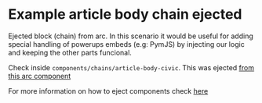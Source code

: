 # Example article body chain ejected

Ejected block (chain) from arc. In this scenario it would be useful for adding special handling of powerups embeds (e.g: PymJS) by injecting our logic and keeping the other parts funcional.

Check inside `components/chains/article-body-civic`. This was ejected [from this arc component](https://github.com/WPMedia/arc-themes-blocks/tree/arc-themes-release-version-1.29/blocks/header-nav-chain-block/chains)

For more information on how to eject components check [here](https://arcxp.service-now.com/kb_view.do?sys_kb_id=c220f01e47e61d10d0cba8b5536d431b&sysparm_rank=1&sysparm_tsqueryId=d357233987ab2510637f315d0ebb3578)